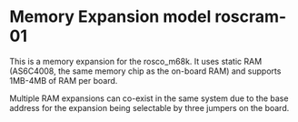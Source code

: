 # Memory Expansion model roscram-01

This is a memory expansion for the rosco_m68k. It uses static
RAM (AS6C4008, the same memory chip as the on-board RAM) and
supports 1MB-4MB of RAM per board.

Multiple RAM expansions can co-exist in the same system due
to the base address for the expansion being selectable by 
three jumpers on the board.


